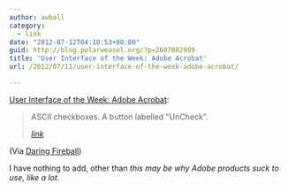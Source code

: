 ```yaml
---
author: awball
category:
  - link
date: "2012-07-12T04:10:53+00:00"
guid: http://blog.polarweasel.org/?p=2607082989
title: 'User Interface of the Week: Adobe Acrobat'
url: /2012/07/11/user-interface-of-the-week-adobe-acrobat/

---
```

[User Interface of the Week: Adobe Acrobat](http://twitpic.com/a5zcwb):

> ASCII checkboxes. A button labelled "UnCheck".
>
> _[link](http://daringfireball.net/linked/2012/07/11/ui-of-the-week-adobe-acrobat "Permanent link to â€˜User Interface of the Week: Adobe Acrobatâ€™")_

(Via [Daring Fireball](http://daringfireball.net/))

I have nothing to add, other than _this may be why Adobe products suck to use, like a lot_.
